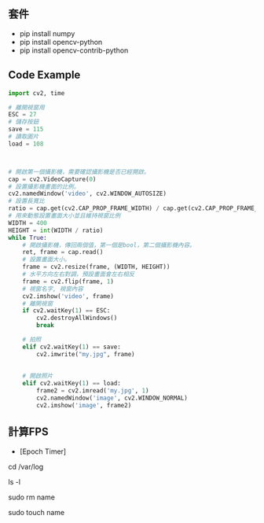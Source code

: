 ## 套件



- pip install numpy
- pip install opencv-python
- pip install opencv-contrib-python



## Code Example

```Python
import cv2, time

# 離開視窗用
ESC = 27 
# 儲存按鈕
save = 115
# 讀取圖片
load = 108



# 開啟第一個攝影機，需要確認攝影機是否已經開啟。
cap = cv2.VideoCapture(0) 
# 設置攝影機畫面的比例。
cv2.namedWindow('video', cv2.WINDOW_AUTOSIZE) 
# 設置長寬比
ratio = cap.get(cv2.CAP_PROP_FRAME_WIDTH) / cap.get(cv2.CAP_PROP_FRAME_HEIGHT) 
# 用來動態設置畫面大小並且維持視窗比例
WIDTH = 400 
HEIGHT = int(WIDTH / ratio)
while True: 
    # 開啟攝影機，傳回兩個值，第一個是bool，第二個攝影機內容。
    ret, frame = cap.read() 
    # 設置畫面大小。
    frame = cv2.resize(frame, (WIDTH, HEIGHT))
    # 水平方向左右對調，預設畫面會左右相反
    frame = cv2.flip(frame, 1)
    # 視窗名字, 視窗內容
    cv2.imshow('video', frame) 
    # 離開視窗
    if cv2.waitKey(1) == ESC:
        cv2.destroyAllWindows()
        break

    # 拍照
    elif cv2.waitKey(1) == save:
        cv2.imwrite("my.jpg", frame)
        
        
    # 開啟照片
    elif cv2.waitKey(1) == load:
        frame2 = cv2.imread('my.jpg', 1)
        cv2.namedWindow('image', cv2.WINDOW_NORMAL)
        cv2.imshow('image', frame2)
```



## 計算FPS

- [Epoch Timer]





cd /var/log

ls -l

sudo rm name

sudo touch name

